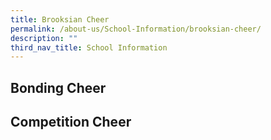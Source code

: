 ```yaml
---
title: Brooksian Cheer
permalink: /about-us/School-Information/brooksian-cheer/
description: ""
third_nav_title: School Information
---
```




Bonding Cheer
-------------

Competition Cheer
-----------------